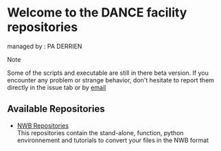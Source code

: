 # Welcome to the DANCE facility repositories
managed by : PA DERRIEN

> [!NOTE]  
> Some of the scripts and executable are still in there beta version.
> If you encounter any problem or strange behavior, don't hesitate to report them directly in the issue tab or by [email](mailto:dance@neuro-cnrs.unistra.fr)

## Available Repositories
- [NWB Repositories](https://github.com/DANCE-NeuroStra/NWB)  
  This repositories contain the stand-alone, function, python environnement and tutorials to convert your files in the NWB format



<!--

**Here are some ideas to get you started:**

🙋‍♀️ A short introduction - what is your organization all about?
🌈 Contribution guidelines - how can the community get involved?
👩‍💻 Useful resources - where can the community find your docs? Is there anything else the community should know?
🍿 Fun facts - what does your team eat for breakfast?
🧙 Remember, you can do mighty things with the power of [Markdown](https://docs.github.com/github/writing-on-github/getting-started-with-writing-and-formatting-on-github/basic-writing-and-formatting-syntax)
-->
